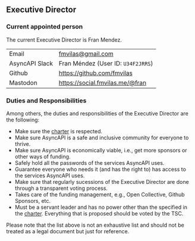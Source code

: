 ## Executive Director

### Current appointed person

The current Executive Director is Fran Mendez.

|||
|---|---|
|Email|fmvilas@gmail.com|
|AsyncAPI Slack|Fran Méndez (User ID: `U34F2JRRS`)|
|Github|https://github.com/fmvilas|
|Mastodon|https://social.fmvilas.me/@fran|

### Duties and Responsibilities

Among others, the duties and responsibilities of the Executive Director are the following:

* Make sure the [charter](./CHARTER.md) is respected.
* Make sure AsyncAPI is a safe and inclusive community for everyone to thrive.
* Make sure AsyncAPI is economically viable, i.e., get more sponsors or other ways of funding.
* Safely hold all the passwords of the services AsyncAPI uses.
* Guarantee everyone who needs it (and has the right to) has access to the services AsyncAPI uses.
* Make sure that regularly sucessions of the Executive Director are done through a transparent voting process.
* Takes care of the funding management, e.g., Open Collective, Github Sponsors, etc.
* Must be a servant leader and has no power other than the specified in the [charter](./CHARTER.md). Everything that is proposed should be voted by the TSC.

Please note that the list above is not an exhaustive list and should not be treated as a legal document but just for reference.